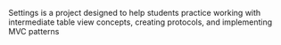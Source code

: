Settings is a project designed to help students practice working with intermediate table view concepts, creating protocols, and implementing MVC patterns
